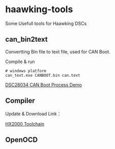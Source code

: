 # haawking-tools
Some Usefull tools for Haawking DSCs

## can_bin2text

Convertting Bin file to text file, used for CAN Boot.

Compile & run

```
# windows platform
can_text.exe CANBOOT.bin can.text
```

[DSC28034 CAN Boot Process Demo](https://www.bilibili.com/video/BV1ky4y1y7K2/)


## Compiler

Update & Download Link：

[HX2000 Toolchain](http://junningwu.haawking.com/tech/2020/09/16/HX2000-Toolchain-Download/)


## OpenOCD

